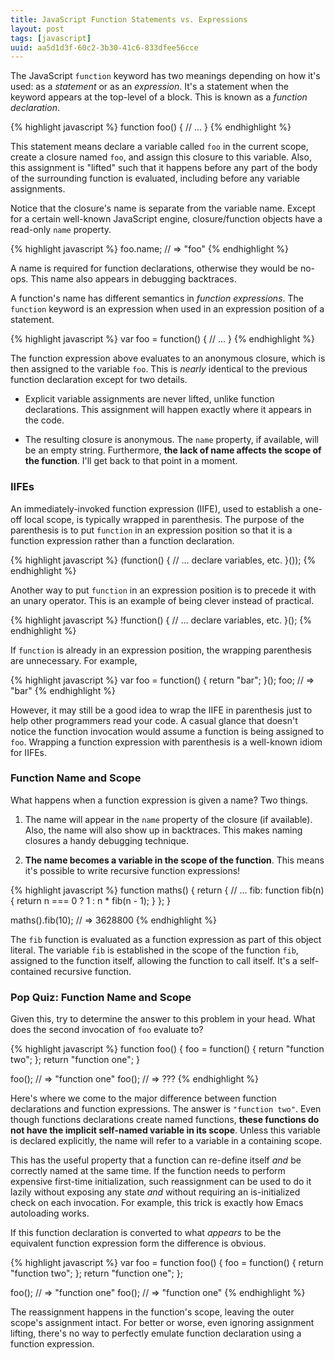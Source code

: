 ```yaml
---
title: JavaScript Function Statements vs. Expressions
layout: post
tags: [javascript]
uuid: aa5d1d3f-60c2-3b30-41c6-833dfee56cce
---
```


The JavaScript `function` keyword has two meanings depending on how
it's used: as a *statement* or as an *expression*. It's a statement
when the keyword appears at the top-level of a block. This is known as
a *function declaration*.

{% highlight javascript %}
function foo() {
    // ...
}
{% endhighlight %}

This statement means declare a variable called `foo` in the current
scope, create a closure named `foo`, and assign this closure to this
variable. Also, this assignment is "lifted" such that it happens
before any part of the body of the surrounding function is evaluated,
including before any variable assignments.

Notice that the closure's name is separate from the variable name.
Except for a certain well-known JavaScript engine, closure/function
objects have a read-only `name` property.

{% highlight javascript %}
foo.name; // => "foo"
{% endhighlight %}

A name is required for function declarations, otherwise they would be
no-ops. This name also appears in debugging backtraces.

A function's name has different semantics in *function expressions*.
The `function` keyword is an expression when used in an expression
position of a statement.

{% highlight javascript %}
var foo = function() {
    // ...
}
{% endhighlight %}

The function expression above evaluates to an anonymous closure, which
is then assigned to the variable `foo`. This is *nearly* identical to
the previous function declaration except for two details.

 * Explicit variable assignments are never lifted, unlike function
   declarations. This assignment will happen exactly where it appears
   in the code.

 * The resulting closure is anonymous. The `name` property, if
   available, will be an empty string. Furthermore, **the lack of name
   affects the scope of the function**. I'll get back to that point in
   a moment.

### IIFEs

An immediately-invoked function expression (IIFE), used to establish a
one-off local scope, is typically wrapped in parenthesis. The purpose
of the parenthesis is to put `function` in an expression position so
that it is a function expression rather than a function declaration.

{% highlight javascript %}
(function() {
    // ... declare variables, etc.
}());
{% endhighlight %}

Another way to put `function` in an expression position is to precede
it with an unary operator. This is an example of being clever instead
of practical.

{% highlight javascript %}
!function() {
    // ... declare variables, etc.
}();
{% endhighlight %}

If `function` is already in an expression position, the wrapping
parenthesis are unnecessary. For example,

{% highlight javascript %}
var foo = function() { return "bar"; }();
foo; // => "bar"
{% endhighlight %}

However, it may still be a good idea to wrap the IIFE in parenthesis
just to help other programmers read your code. A casual glance that
doesn't notice the function invocation would assume a function is
being assigned to `foo`. Wrapping a function expression with
parenthesis is a well-known idiom for IIFEs.

### Function Name and Scope

What happens when a function expression is given a name? Two things.

 1. The name will appear in the `name` property of the closure (if
    available). Also, the name will also show up in backtraces. This
    makes naming closures a handy debugging technique.

 2. **The name becomes a variable in the scope of the function**. This
    means it's possible to write recursive function expressions!

{% highlight javascript %}
function maths() {
    return {
        // ...
        fib: function fib(n) {
            return n === 0 ? 1 : n * fib(n - 1);
        }
    };
}

maths().fib(10); // => 3628800
{% endhighlight %}

The `fib` function is evaluated as a function expression as part of
this object literal. The variable `fib` is established in the scope of
the function `fib`, assigned to the function itself, allowing the
function to call itself. It's a self-contained recursive function.

### Pop Quiz: Function Name and Scope

Given this, try to determine the answer to this problem in your head.
What does the second invocation of `foo` evaluate to?

{% highlight javascript %}
function foo() {
    foo = function() {
        return "function two";
    };
    return "function one";
}

foo(); // => "function one"
foo(); // => ???
{% endhighlight %}

Here's where we come to the major difference between function
declarations and function expressions. The answer is `"function two"`.
Even though functions declarations create named functions, **these
functions do not have the implicit self-named variable in its scope**.
Unless this variable is declared explicitly, the name will refer to a
variable in a containing scope.

This has the useful property that a function can re-define itself
*and* be correctly named at the same time. If the function needs to
perform expensive first-time initialization, such reassignment can be
used to do it lazily without exposing any state *and* without
requiring an is-initialized check on each invocation. For example,
this trick is exactly how Emacs autoloading works.

If this function declaration is converted to what *appears* to be the
equivalent function expression form the difference is obvious.

{% highlight javascript %}
var foo = function foo() {
    foo = function() {
        return "function two";
    };
    return "function one";
};

foo(); // => "function one"
foo(); // => "function one"
{% endhighlight %}

The reassignment happens in the function's scope, leaving the outer
scope's assignment intact. For better or worse, even ignoring
assignment lifting, there's no way to perfectly emulate function
declaration using a function expression.
